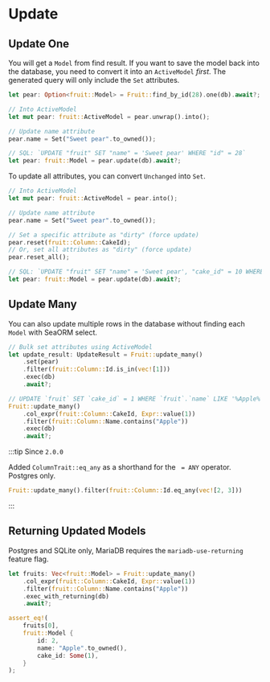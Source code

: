 # Update

## Update One

You will get a `Model` from find result. If you want to save the model back into the database, you need to convert it into an `ActiveModel` *first*. The generated query will only include the `Set` attributes.

```rust
let pear: Option<fruit::Model> = Fruit::find_by_id(28).one(db).await?;

// Into ActiveModel
let mut pear: fruit::ActiveModel = pear.unwrap().into();

// Update name attribute
pear.name = Set("Sweet pear".to_owned());

// SQL: `UPDATE "fruit" SET "name" = 'Sweet pear' WHERE "id" = 28`
let pear: fruit::Model = pear.update(db).await?;
```

To update all attributes, you can convert `Unchanged` into `Set`.

```rust
// Into ActiveModel
let mut pear: fruit::ActiveModel = pear.into();

// Update name attribute
pear.name = Set("Sweet pear".to_owned());

// Set a specific attribute as "dirty" (force update)
pear.reset(fruit::Column::CakeId);
// Or, set all attributes as "dirty" (force update)
pear.reset_all();

// SQL: `UPDATE "fruit" SET "name" = 'Sweet pear', "cake_id" = 10 WHERE "id" = 28`
let pear: fruit::Model = pear.update(db).await?;
```

## Update Many

You can also update multiple rows in the database without finding each `Model` with SeaORM select.

```rust
// Bulk set attributes using ActiveModel
let update_result: UpdateResult = Fruit::update_many()
    .set(pear)
    .filter(fruit::Column::Id.is_in(vec![1]))
    .exec(db)
    .await?;

// UPDATE `fruit` SET `cake_id` = 1 WHERE `fruit`.`name` LIKE '%Apple%'
Fruit::update_many()
    .col_expr(fruit::Column::CakeId, Expr::value(1))
    .filter(fruit::Column::Name.contains("Apple"))
    .exec(db)
    .await?;
```

:::tip Since `2.0.0`

Added `ColumnTrait::eq_any` as a shorthand for the ` = ANY` operator. Postgres only.

```rust
Fruit::update_many().filter(fruit::Column::Id.eq_any(vec![2, 3]))
```

:::

## Returning Updated Models

Postgres and SQLite only, MariaDB requires the `mariadb-use-returning` feature flag.

```rust
let fruits: Vec<fruit::Model> = Fruit::update_many()
    .col_expr(fruit::Column::CakeId, Expr::value(1))
    .filter(fruit::Column::Name.contains("Apple"))
    .exec_with_returning(db)
    .await?;

assert_eq!(
    fruits[0],
    fruit::Model {
        id: 2,
        name: "Apple".to_owned(),
        cake_id: Some(1),
    }
);
```